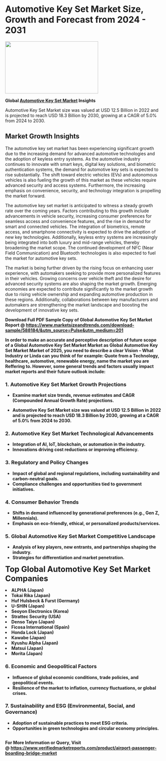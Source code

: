 <H1>Automotive Key Set Market Size, Growth and Forecast from 2024 - 2031</H1><img class="aligncenter size-medium wp-image-584254" src="https://thirdeyenews.in/wp-content/uploads/2024/09/Global-Market-Research-300x168.jpeg" alt="" width="300" height="168" /><p><strong>Global&nbsp;<a href="https://www.marketsizeandtrends.com/download-sample/588184/&amp;utm_source=Pulse&amp;utm_medium=201">Automotive Key Set Market</a> Insights</strong></p><p>Automotive Key Set Market size was valued at USD 12.5 Billion in 2022 and is projected to reach USD 18.3 Billion by 2030, growing at a CAGR of 5.0% from 2024 to 2030.</p><p><h2>Market Growth Insights</h2> <p>The automotive key set market has been experiencing significant growth due to the increasing demand for advanced automotive technologies and the adoption of keyless entry systems. As the automotive industry continues to innovate with smart keys, digital key solutions, and biometric authentication systems, the demand for automotive key sets is expected to rise substantially. The shift toward electric vehicles (EVs) and autonomous vehicles is also fueling the growth of this market as these vehicles require advanced security and access systems. Furthermore, the increasing emphasis on convenience, security, and technology integration is propelling the market forward.</p> <p><strong></strong></p> <p>The automotive key set market is anticipated to witness a steady growth rate over the coming years. Factors contributing to this growth include advancements in vehicle security, increasing consumer preferences for seamless access and convenience features, and the rise in demand for smart and connected vehicles. The integration of biometrics, remote access, and smartphone connectivity is expected to drive the adoption of new key technologies. Additionally, keyless entry systems are increasingly being integrated into both luxury and mid-range vehicles, thereby broadening the market scope. The continued development of NFC (Near Field Communication) and Bluetooth technologies is also expected to fuel the market for automotive key sets.</p> <p>The market is being further driven by the rising focus on enhancing user experience, with automakers seeking to provide more personalized features in their vehicles. Growing concerns over vehicle theft and the desire for advanced security systems are also shaping the market growth. Emerging economies are expected to contribute significantly to the market growth due to rising vehicle ownership and expanding automotive production in these regions. Additionally, collaborations between key manufacturers and automakers are strengthening the market landscape and boosting the development of innovative key sets.</p> <p><strong></p><p><span class=""><strong>Download Full PDF Sample Copy of Global Automotive Key Set Market Report</strong> @ <a href="https://www.marketsizeandtrends.com/download-sample/588184/&amp;utm_source=Pulse&amp;utm_medium=201" target="_blank">https://www.marketsizeandtrends.com/download-sample/588184/&amp;utm_source=Pulse&amp;utm_medium=201</a></span></p><p>In order to make an accurate and perceptive description of future scope of a Global&nbsp;Automotive Key Set Market Market as Global&nbsp;Automotive Key Set Market Market of 2025, you need to describe a clear Vision &ndash; What Industry or Linda can you think of for example: Quote from a Technology, healthcare, automotive, renewable energy, name the market you are Reffering to. However, some general trends and factors usually impact market reports and their future outlook include:</p><h3>1.&nbsp;<strong>Automotive Key Set Market Growth Projections</strong></h3><ul><li>Examine market size trends, revenue estimates and CAGR (Compounded Annual Growth Rate) projections.</li><li><p>Automotive Key Set Market size was valued at USD 12.5 Billion in 2022 and is projected to reach USD 18.3 Billion by 2030, growing at a CAGR of 5.0% from 2024 to 2030.</p></li></ul><h3>2.&nbsp;<strong>Automotive Key Set Market Technological Advancements</strong></h3><ul><li>Integration of AI, IoT, blockchain, or automation in the industry.</li><li>Innovations driving cost reductions or improving efficiency.</li></ul><h3>3.&nbsp;<strong>Regulatory and Policy Changes</strong></h3><ul><li>Impact of global and regional regulations, including sustainability and carbon-neutral goals.</li><li>Compliance challenges and opportunities tied to government initiatives.</li></ul><h3>4.&nbsp;<strong>Consumer Behavior Trends</strong></h3><ul><li>Shifts in demand influenced by generational preferences (e.g., Gen Z, Millennials).</li><li>Emphasis on eco-friendly, ethical, or personalized products/services.</li></ul><h3>5.&nbsp;<strong>Global Automotive Key Set Market Competitive Landscape</strong></h3><ul><li>Analysis of key players, new entrants, and partnerships shaping the industry.</li><li>Strategies for differentiation and market penetration.</li></ul><p data-pm-slice="1 1 []"><span style="color: inherit; font-family: inherit; font-size: 25px;">Top Global Automotive Key Set Market Companies</span></p><div class="" data-test-id=""><p><li>ALPHA (Japan)</li><li> Tokai Rika (Japan)</li><li> Huf Hulsbeck & Furst (Germany)</li><li> U-SHIN (Japan)</li><li> Seoyon Electronics (Korea)</li><li> Strattec Security (USA)</li><li> Denso Taiyo (Japan)</li><li> Ficosa International (Spain)</li><li> Honda Lock (Japan)</li><li> Kawabe (Japan)</li><li> Kyushu Alpha (Japan)</li><li> Matsui (Japan)</li><li> Morita (Japan)</li></p></div><h3>6.&nbsp;<strong>Economic and Geopolitical Factors</strong></h3><ul><li>Influence of global economic conditions, trade policies, and geopolitical events.</li><li>Resilience of the market to inflation, currency fluctuations, or global crises.</li></ul><h3>7.&nbsp;<strong>Sustainability and ESG (Environmental, Social, and Governance)</strong></h3><ul><li>Adoption of sustainable practices to meet ESG criteria.</li><li>Opportunities in green technologies and circular economy principles.</li></ul><h2><strong style="font-size: 14px;">For More Information or Query, Visit @&nbsp;</strong><a style="background-color: #ffffff; font-size: 14px;" href="https://www.marketsizeandtrends.com/report/automotive-key-set-market/" target="_blank">https://www.verifiedmarketreports.com/product/airport-passenger-boarding-bridge-market</a></h2>
